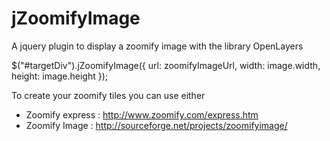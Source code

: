 jZoomifyImage
=============

A jquery plugin to display a zoomify image with the library OpenLayers

$("#targetDiv").jZoomifyImage({
      url: zoomifyImageUrl,
      width: image.width,
      height: image.height
  });
  
  
  To create your zoomify tiles you can use either 
  
  - Zoomify express : http://www.zoomify.com/express.htm
  - Zoomify Image : http://sourceforge.net/projects/zoomifyimage/
